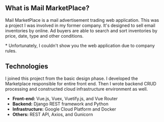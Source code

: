 ## What is Mail MarketPlace?

Mail MarketPlace is a mail advertisement trading web application. This was a project I was involved in my former company. It's designed to sell email inventories by online. Ad buyers are able to search and sort inventories by price, date, type and other conditions.

\* Unfortunately, I couldn't show you the web application due to company rules.

## Technologies

I joined this project from the basic design phase. I developed the Marketplace responsible for entire front end. Then I wrote backend CRUD processing and constructed cloud infrastructure environment as well.

- **Front-end:** Vue.js, Vuex, Vuetify.js, and Vue Router
- **Backend:** Django REST framework and Python
- **Infrastructure:** Google Cloud Platform and Docker
- **Others:** REST API, Axios, and Gunicorn
